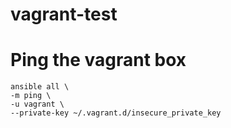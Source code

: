 vagrant-test
============
# Ping the vagrant box

```
ansible all \
-m ping \
-u vagrant \
--private-key ~/.vagrant.d/insecure_private_key
```
